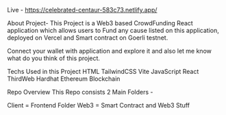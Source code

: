 Live - https://celebrated-centaur-583c73.netlify.app/

About Project-
This Project is a Web3 based CrowdFunding React application which allows users to Fund any cause listed on this application, deployed on Vercel and Smart contract on Goerli testnet.

Connect your wallet with application and explore it and also let me know what do you think of this project.

Techs Used in this Project
HTML
TailwindCSS
Vite 
JavaScript
React
ThirdWeb
Hardhat
Ethereum Blockchain

Repo Overview
This Repo consists 2 Main Folders -

Client = Frontend Folder
Web3 = Smart Contract and Web3 Stuff
